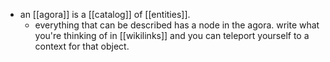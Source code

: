- an [[agora]] is a [[catalog]] of [[entities]].
	- everything that can be described has a node in the agora. write what you're thinking of in [[wikilinks]] and you can teleport yourself to a context for that object.

